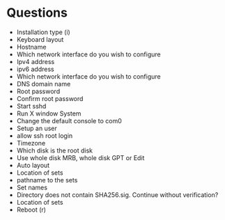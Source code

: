 # Questions

- Installation type (i)
- Keyboard layout
- Hostname
- Which network interface do you wish to configure
- Ipv4 address
- ipv6 address
- Which network interface do you wish to configure
- DNS domain name
- Root password
- Confirm root password
- Start sshd
- Run X window System
- Change the default console to com0
- Setup an user
- allow ssh root login
- Timezone
- Which disk is the root disk
- Use whole disk MRB, whole disk GPT or Edit
- Auto layout
- Location of sets
- pathname to the sets
- Set names
- Directory does not contain SHA256.sig. Continue without verification?
- Location of sets
- Reboot (r)


